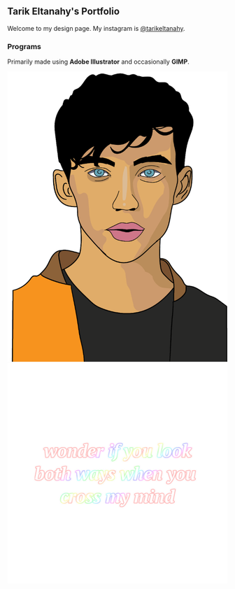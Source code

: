## Tarik Eltanahy's Portfolio

Welcome to my design page.
My instagram is [@tarikeltanahy](https://www.instagram.com/tarikeltanahy).

### Programs

Primarily made using **Adobe Illustrator** and occasionally **GIMP**.
  
![Troye Illustration](images/troye.png)
![Tyler Text](images/tylertext.png)

